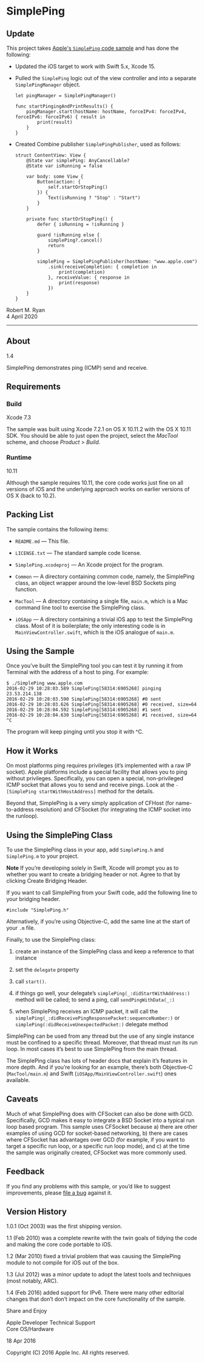 # SimplePing

## Update

This project takes [Apple's `SimplePing` code sample](https://developer.apple.com/library/archive/samplecode/SimplePing/Introduction/Intro.html) and has done the following:

* Updated the iOS target to work with Swift 5.x, Xcode 15.
* Pulled the `SimplePing` logic out of the view controller and into a separate `SimplePingManager` object.

    ```
    let pingManager = SimplePingManager()
    
    func startPingingAndPrintResults() {
        pingManager.start(hostName: hostName, forceIPv4: forceIPv4, forceIPv6: forceIPv6) { result in
            print(result)
        }
    }
    ```

* Created Combine publisher `SimplePingPublisher`, used as follows:

    ```
    struct ContentView: View {
        @State var simplePing: AnyCancellable?
        @State var isRunning = false

        var body: some View {
            Button(action: {
                self.startOrStopPing()
            }) {
                Text(isRunning ? "Stop" : "Start")
            }
        }

        private func startOrStopPing() {
            defer { isRunning = !isRunning }

            guard !isRunning else {
                simplePing?.cancel()
                return
            }

            simplePing = SimplePingPublisher(hostName: "www.apple.com")
                .sink(receiveCompletion: { completion in
                    print(completion)
                }, receiveValue: { response in
                    print(response)
                })
        }
    }
    ```

Robert M. Ryan<br />
4 April 2020

---

## About

1.4

SimplePing demonstrates ping (ICMP) send and receive.

## Requirements

### Build

Xcode 7.3

The sample was built using Xcode 7.2.1 on OS X 10.11.2 with the OS X 10.11 SDK.  You should be able to just open the project, select the *MacTool* scheme, and choose *Product* > *Build*.

### Runtime

10.11

Although the sample requires 10.11, the core code works just fine on all versions of iOS and the underlying approach works on earlier versions of OS X (back to 10.2).

## Packing List

The sample contains the following items:

* `README.md` — This file.

* `LICENSE.txt` — The standard sample code license.

* `SimplePing.xcodeproj` — An Xcode project for the program.

* `Common` — A directory containing common code, namely, the SimplePing class, an object wrapper around the low-level BSD Sockets ping function.

* `MacTool` — A directory containing a single file, `main.m`, which is a Mac command line tool to exercise the SimplePing class.

* `iOSApp` — A directory containing a trivial iOS app to test the SimplePing class.  Most of it is boilerplate; the only interesting code is in `MainViewController.swift`, which is the iOS analogue of `main.m`.

## Using the Sample

Once you’ve built the SimplePing tool you can test it by running it from Terminal with the address of a host to ping.  For example:

    $ ./SimplePing www.apple.com
    2016-02-29 10:28:03.589 SimplePing[58314:6905268] pinging 23.53.214.138
    2016-02-29 10:28:03.590 SimplePing[58314:6905268] #0 sent
    2016-02-29 10:28:03.626 SimplePing[58314:6905268] #0 received, size=64
    2016-02-29 10:28:04.592 SimplePing[58314:6905268] #1 sent
    2016-02-29 10:28:04.630 SimplePing[58314:6905268] #1 received, size=64
    ^C

The program will keep pinging until you stop it with ^C.

## How it Works

On most platforms ping requires privileges (it’s implemented with a raw IP socket).  Apple platforms include a special facility that allows you to ping without privileges.  Specifically, you can open a special, non-privileged ICMP socket that allows you to send and receive pings.  Look at the `-[SimplePing startWithHostAddress]` method for the details.

Beyond that, SimplePing is a very simply application of CFHost (for name-to-address resolution) and CFSocket (for integrating the ICMP socket into the runloop).

## Using the SimplePing Class

To use the SimplePing class in your app, add `SimplePing.h` and `SimplePing.m` to your project.

**Note** If you’re developing solely in Swift, Xcode will prompt you as to whether you want to create a bridging header or not.  Agree to that by clicking Create Bridging Header.

If you want to call SimplePing from your Swift code, add the following line to your bridging header.

    #include "SimplePing.h"

Alternatively, if you’re using Objective-C, add the same line at the start of your `.m` file.

Finally, to use the SimplePing class:

1. create an instance of the SimplePing class and keep a reference to that instance

2. set the `delegate` property

3. call `start()`.

4. if things go well, your delegate’s `simplePing(_:didStartWithAddress:)` method will be called; to send a ping, call `sendPingWithData(_:)`

5. when SimplePing receives an ICMP packet, it will call the `simplePing(_:didReceivePingResponsePacket:sequenceNumber:)` or `simplePing(:didReceiveUnexpectedPacket:)` delegate method

SimplePing can be used from any thread but the use of any single instance must be confined to a specific thread.  Moreover, that thread must run its run loop.  In most cases it’s best to use SimplePing from the main thread.

The SimplePing class has lots of header docs that explain it’s features in more depth.  And if you’re looking for an example, there’s both Objective-C (`MacTool/main.m`) and Swift (`iOSApp/MainViewController.swift`) ones available.

## Caveats

Much of what SimplePing does with CFSocket can also be done with GCD.  Specifically, GCD makes it easy to integrate a BSD Socket into a typical run loop based program.  This sample uses CFSocket because a) there are other examples of using GCD for socket-based networking, b) there are cases where CFSocket has advantages over GCD (for example, if you want to target a specific run loop, or a specific run loop mode), and c) at the time the sample was originally created, CFSocket was more commonly used.

## Feedback

If you find any problems with this sample, or you’d like to suggest improvements, please [file a bug][bug] against it.

[bug]: <http://developer.apple.com/bugreporter/>

## Version History

1.0.1 (Oct 2003) was the first shipping version.

1.1 (Feb 2010) was a complete rewrite with the twin goals of tidying the code and making the core code portable to iOS.

1.2 (Mar 2010) fixed a trivial problem that was causing the SimplePing module to not compile for iOS out of the box.

1.3 (Jul 2012) was a minor update to adopt the latest tools and techniques (most notably, ARC).

1.4 (Feb 2016) added support for IPv6.  There were many other editorial changes that don’t don’t impact on the core functionality of the sample.

Share and Enjoy

Apple Developer Technical Support<br>
Core OS/Hardware

18 Apr 2016

Copyright (C) 2016 Apple Inc. All rights reserved.
